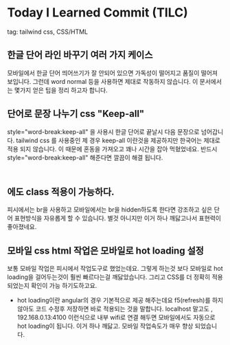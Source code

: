 # Today I Learned Commit (TILC)
tag: tailwind css, CSS/HTML
## 한글 단어 라인 바꾸기 여러 가지 케이스 
모바일에서 한글 단어 띄어쓰기가 잘 안되어 있으면 가독성이 떨어지고 품질이 떨어져 보입니다. 그런데 word normal 등을 사용하면 제대로 작동하지 않습니다.
이 문서에서는 몇가지 얻은 팁을 정리 하고자 합니다.

## 단어로 문장 나누기 css "Keep-all"
style="word-break:keep-all" 을 사용시 한글 단어로 끝날시 다음 문장으로 넘어갑니다. tailwind css 를 사용중인 제 경우 keep-all 이란것을 제공하지만 
한국어는 제대로 적용 되지 않습니다. 이 때문에 혼동을 가져오고 꽤나 시간을 잡아 먹혔었네요. 반드시 style="word-break:keep-all" 해준다면 깔끔이 해결 됩니다.

## <br> 에도 class 적용이 가능하다.
피시에서는 br을 사용하고 모바일에서는 br을 hidden하도록 한다면 강조하고 싶은 단어 표현방식을 자유롭게 할 수 있습니다. 별것 아니지만 이거 하나 깨닳고나서
표현력이 좋아졌네요.

## 모바일 css html 작업은 모바일로 hot loading 설정
보통 모바일 작업은 피시에서 작업도구로 했었는데요. 그렇게 하는것 보다 모바일로 hot loading을 걸어두는것이 훨씬 빠르다는걸 깨닳았습니다. 그리고 CSS를 더 정확히
적용되었는지 확인이 가능 하기도하고요. 

* hot loading이란 angular의 경우 기본적으로 제공 해주는데요 f5(refresh)를 하지 않아도 코드 수정후 저장하면 바로 적용되는 것을 말합니다. 
localhost 말고도 , 192.168.0.13:4100 이런식으로 내부 wifi로 연결 해두면 모바일에서도 자동으로 hot loading이 됩니다. 이거 하나 깨닳고.
모바일 작업속도가 매우 향상 되었습니다.

